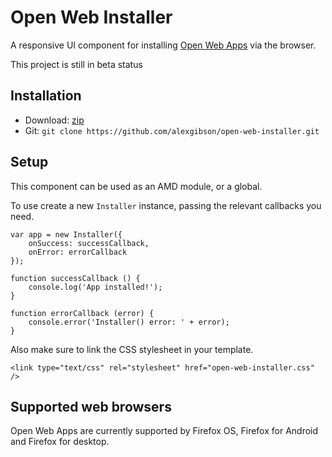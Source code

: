 Open Web Installer
==================

A responsive UI component for installing [Open Web Apps](https://developer.mozilla.org/en-US/docs/Web/Apps) via the browser.

This project is still in beta status

Installation
---------------------------------------

* Download: [zip](https://github.com/alexgibson/open-web-installer/archive/master.zip)
* Git: `git clone https://github.com/alexgibson/open-web-installer.git`

Setup
---------

This component can be used as an AMD module, or a global.

To use create a new `Installer` instance, passing the relevant callbacks you need.

```
var app = new Installer({
    onSuccess: successCallback,
    onError: errorCallback
});

function successCallback () {
    console.log('App installed!');
}

function errorCallback (error) {
    console.error('Installer() error: ' + error);
}
```

Also make sure to link the CSS stylesheet in your template.

```
<link type="text/css" rel="stylesheet" href="open-web-installer.css" />
```

Supported web browsers
----------------------

Open Web Apps are currently supported by Firefox OS, Firefox for Android and Firefox for desktop.
